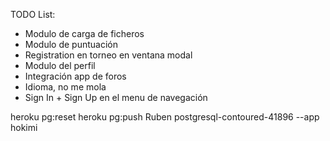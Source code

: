 TODO List:
- Modulo de carga de ficheros
- Modulo de puntuación
- Registration en torneo en ventana modal
- Modulo del perfil
- Integración app de foros
- Idioma, no me mola
- Sign In + Sign Up en el menu de navegación

heroku pg:reset
heroku pg:push Ruben postgresql-contoured-41896 --app hokimi
